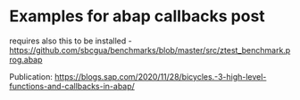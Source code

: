 # Examples for abap callbacks post

requires also this to be installed - https://github.com/sbcgua/benchmarks/blob/master/src/ztest_benchmark.prog.abap

Publication: https://blogs.sap.com/2020/11/28/bicycles.-3-high-level-functions-and-callbacks-in-abap/
